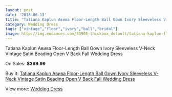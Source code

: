 ```yaml
---
layout: post
date: '2018-06-13'
title: "Tatiana Kaplun Авива Floor-Length Ball Gown Ivory Sleeveless V-Neck Vintage Satin Beading Open V Back Fall Wedding Dress"
category: Wedding Dress
tags: ["vintage","floor","ivory","ball","bridal"]
image: http://img.eudances.com/33905-thickbox_default/tatiana-kaplun-floor-length-ball-gown-ivory-sleeveless-v-neck-vintage-satin-beading-open-v-back-fall-wedding-dress.jpg
---
```

Tatiana Kaplun Авива Floor-Length Ball Gown Ivory Sleeveless V-Neck Vintage Satin Beading Open V Back Fall Wedding Dress

On Sales: **$389.99**
<a href="https://www.eudances.com/en/wedding-dress/10316-tatiana-kaplun-floor-length-ball-gown-ivory-sleeveless-v-neck-vintage-satin-beading-open-v-back-fall-wedding-dress.html"><amp-img layout="responsive" width="600" height="600" src="//img.eudances.com/33905-thickbox_default/tatiana-kaplun-floor-length-ball-gown-ivory-sleeveless-v-neck-vintage-satin-beading-open-v-back-fall-wedding-dress.jpg" alt="Tatiana Kaplun Авива Floor-Length Ball Gown Ivory Sleeveless V-Neck Vintage Satin Beading Open V Back Fall Wedding Dress 0" /></a>
<a href="https://www.eudances.com/en/wedding-dress/10316-tatiana-kaplun-floor-length-ball-gown-ivory-sleeveless-v-neck-vintage-satin-beading-open-v-back-fall-wedding-dress.html"><amp-img layout="responsive" width="600" height="600" src="//img.eudances.com/33912-thickbox_default/tatiana-kaplun-floor-length-ball-gown-ivory-sleeveless-v-neck-vintage-satin-beading-open-v-back-fall-wedding-dress.jpg" alt="Tatiana Kaplun Авива Floor-Length Ball Gown Ivory Sleeveless V-Neck Vintage Satin Beading Open V Back Fall Wedding Dress 1" /></a>
<a href="https://www.eudances.com/en/wedding-dress/10316-tatiana-kaplun-floor-length-ball-gown-ivory-sleeveless-v-neck-vintage-satin-beading-open-v-back-fall-wedding-dress.html"><amp-img layout="responsive" width="600" height="600" src="//img.eudances.com/33911-thickbox_default/tatiana-kaplun-floor-length-ball-gown-ivory-sleeveless-v-neck-vintage-satin-beading-open-v-back-fall-wedding-dress.jpg" alt="Tatiana Kaplun Авива Floor-Length Ball Gown Ivory Sleeveless V-Neck Vintage Satin Beading Open V Back Fall Wedding Dress 2" /></a>
<a href="https://www.eudances.com/en/wedding-dress/10316-tatiana-kaplun-floor-length-ball-gown-ivory-sleeveless-v-neck-vintage-satin-beading-open-v-back-fall-wedding-dress.html"><amp-img layout="responsive" width="600" height="600" src="//img.eudances.com/33910-thickbox_default/tatiana-kaplun-floor-length-ball-gown-ivory-sleeveless-v-neck-vintage-satin-beading-open-v-back-fall-wedding-dress.jpg" alt="Tatiana Kaplun Авива Floor-Length Ball Gown Ivory Sleeveless V-Neck Vintage Satin Beading Open V Back Fall Wedding Dress 3" /></a>
<a href="https://www.eudances.com/en/wedding-dress/10316-tatiana-kaplun-floor-length-ball-gown-ivory-sleeveless-v-neck-vintage-satin-beading-open-v-back-fall-wedding-dress.html"><amp-img layout="responsive" width="600" height="600" src="//img.eudances.com/33909-thickbox_default/tatiana-kaplun-floor-length-ball-gown-ivory-sleeveless-v-neck-vintage-satin-beading-open-v-back-fall-wedding-dress.jpg" alt="Tatiana Kaplun Авива Floor-Length Ball Gown Ivory Sleeveless V-Neck Vintage Satin Beading Open V Back Fall Wedding Dress 4" /></a>
<a href="https://www.eudances.com/en/wedding-dress/10316-tatiana-kaplun-floor-length-ball-gown-ivory-sleeveless-v-neck-vintage-satin-beading-open-v-back-fall-wedding-dress.html"><amp-img layout="responsive" width="600" height="600" src="//img.eudances.com/33908-thickbox_default/tatiana-kaplun-floor-length-ball-gown-ivory-sleeveless-v-neck-vintage-satin-beading-open-v-back-fall-wedding-dress.jpg" alt="Tatiana Kaplun Авива Floor-Length Ball Gown Ivory Sleeveless V-Neck Vintage Satin Beading Open V Back Fall Wedding Dress 5" /></a>
<a href="https://www.eudances.com/en/wedding-dress/10316-tatiana-kaplun-floor-length-ball-gown-ivory-sleeveless-v-neck-vintage-satin-beading-open-v-back-fall-wedding-dress.html"><amp-img layout="responsive" width="600" height="600" src="//img.eudances.com/33907-thickbox_default/tatiana-kaplun-floor-length-ball-gown-ivory-sleeveless-v-neck-vintage-satin-beading-open-v-back-fall-wedding-dress.jpg" alt="Tatiana Kaplun Авива Floor-Length Ball Gown Ivory Sleeveless V-Neck Vintage Satin Beading Open V Back Fall Wedding Dress 6" /></a>
<a href="https://www.eudances.com/en/wedding-dress/10316-tatiana-kaplun-floor-length-ball-gown-ivory-sleeveless-v-neck-vintage-satin-beading-open-v-back-fall-wedding-dress.html"><amp-img layout="responsive" width="600" height="600" src="//img.eudances.com/33906-thickbox_default/tatiana-kaplun-floor-length-ball-gown-ivory-sleeveless-v-neck-vintage-satin-beading-open-v-back-fall-wedding-dress.jpg" alt="Tatiana Kaplun Авива Floor-Length Ball Gown Ivory Sleeveless V-Neck Vintage Satin Beading Open V Back Fall Wedding Dress 7" /></a>

Buy it: [Tatiana Kaplun Авива Floor-Length Ball Gown Ivory Sleeveless V-Neck Vintage Satin Beading Open V Back Fall Wedding Dress](https://www.eudances.com/en/wedding-dress/10316-tatiana-kaplun-floor-length-ball-gown-ivory-sleeveless-v-neck-vintage-satin-beading-open-v-back-fall-wedding-dress.html "Tatiana Kaplun Авива Floor-Length Ball Gown Ivory Sleeveless V-Neck Vintage Satin Beading Open V Back Fall Wedding Dress")

View more: [Wedding Dress](https://www.eudances.com/en/164-wedding-dress "Wedding Dress")